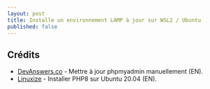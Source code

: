 ```yaml
---
layout: post
title: Installe un environnement LAMP à jour sur WSL2 / Ubuntu
published: false
---
```


## Crédits

- [DevAnswers.co](https://devanswers.co/manually-upgrade-phpmyadmin/) - Mettre à jour phpmyadmin manuellement (EN).
- [Linuxize](https://linuxize.com/post/how-to-install-php-8-on-ubuntu-20-04/) - Installer PHP8 sur Ubuntu 20.04 (EN).
